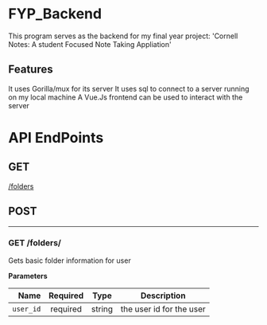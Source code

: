 # FYP_Backend
This program serves as the backend for my final year project: 'Cornell Notes: A student Focused Note Taking Appliation'

## Features
It uses Gorilla/mux for its server
It uses sql to connect to a server running on my local machine
A Vue.Js frontend can be used to interact with the server


# API EndPoints 
## GET
[/folders](#GET-folders-) <br/>

## POST

___




### GET /folders/
Gets basic folder information for user 

**Parameters**

|          Name | Required |  Type   | Description                                                                                                                                                           |
| -------------:|:--------:|:-------:| -------------------------------------------------------------------------------------------------------------------------------------------------------|
|     `user_id` | required | string  | the user id for the user     |

